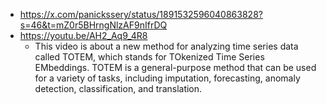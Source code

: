 - https://x.com/panickssery/status/1891532596040863828?s=46&t=mZ0r5BHrngNlzAF9nIfrDQ
- https://youtu.be/AH2_Aq9_4R8
	- This video is about a new method for analyzing time series data called TOTEM, which stands for TOkenized Time Series EMbeddings. TOTEM is a general-purpose method that can be used for a variety of tasks, including imputation, forecasting, anomaly detection, classification, and translation.